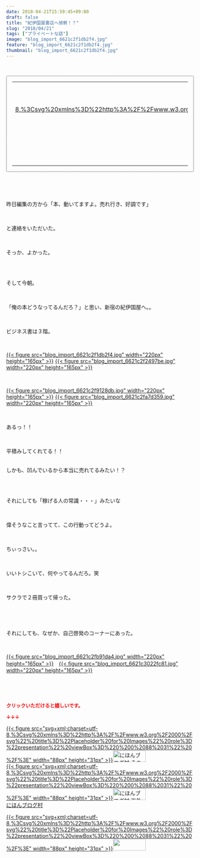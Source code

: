 ```yaml
---
date: 2018-04-21T15:59:45+09:00
draft: false
title: "紀伊国屋書店へ偵察！？"
slug: "2018/04/21"
tags: ["プライベートな話"]
image: "blog_import_6621c2f1db2f4.jpg"
feature: "blog_import_6621c2f1db2f4.jpg"
thumbnail: "blog_import_6621c2f1db2f4.jpg"
---
```

<p> </p><div contenteditable="false" style="padding: 15px; border-radius: 4px; border: 1px dotted currentColor; border-image: none;"><table border="0" cellpadding="0" cellspacing="0" style="margin: 0px; table-layout: fixed;" width="100%">	<tbody width="100%">		<tr>			<td aligin="center" style="vertical-align: middle;" width="95"><span style="text-align: center; display: block;"><a alt0="BlogAffiliate" href="affiliate.do?affiliateId=37073823" rel="nofollow" target="_blank">{{< figure src="svg+xml;charset=utf-8,%3Csvg%20xmlns%3D%22http%3A%2F%2Fwww.w3.org%2F2000%2Fsvg%22%20title%3D%22Placeholder%20for%20Images%22%20role%3D%22presentation%22%20viewBox%3D%220%200%201%201%22%20%2F%3E"  >}}<noscript><img alt="稼げる人の常識、稼げない人の常識" border="0" data-img="affiliate" src="https://images-fe.ssl-images-amazon.com/images/I/51Ft8zEBpkL._SL160_.jpg" style="margin: 0px; vertical-align: middle; max-width: 95px;"></noscript></a></span></td>			<td style="line-height: 1.5; padding-left: 15px; vertical-align: middle;"><a alt0="BlogAffiliate" href="affiliate.do?affiliateId=37073823" rel="nofollow" target="_blank">稼げる人の常識、稼げない人の常識</a>			<div style="padding: 3px 0px;">1,200円</div>			<div style="font-size: 0.83em;">Amazon</div></td>		</tr>	</tbody></table></div><p> </p><p> </p><p>昨日編集の方から「本、動いてますよ。売れ行き、好調です」</p><p> </p><p>と連絡をいただいた。</p><p> </p><p>そっか、よかった。</p><p> </p><p><br/>そして今朝。</p><p> </p><p>「俺の本どうなってるんだろ？」と思い、新宿の紀伊国屋へ。。</p><p> </p><p>ビジネス書は３階。</p><p> </p><p><a href="blog_import_6621c2f1db2f4.jpg">{{< figure src="blog_import_6621c2f1db2f4.jpg" width="220px" height="165px" >}}</a> <a href="blog_import_6621c2f2497be.jpg">{{< figure src="blog_import_6621c2f2497be.jpg" width="220px" height="165px" >}}</a></p><p> </p><p><a href="blog_import_6621c2f9128db.jpg">{{< figure src="blog_import_6621c2f9128db.jpg" width="220px" height="165px" >}}</a> <a href="blog_import_6621c2fa7d359.jpg">{{< figure src="blog_import_6621c2fa7d359.jpg" width="220px" height="165px" >}}</a></p><p> </p><p>あるっ！！</p><p> </p><p>平積みしてくれてる！！</p><p><br/>しかも、凹んでいるから本当に売れてるみたい！？</p><p> </p><p><br/>それにしても「稼げる人の常識・・・」みたいな</p><p> </p><p>偉そうなこと言ってて、この行動ってどうよ。</p><p> </p><p>ちぃっさい。。</p><p> </p><p>いいトシこいて、何やってるんだろ。笑</p><p> </p><p>サクラで２冊買って帰った。</p><p> </p><p> </p><p>それにしても、なぜか、自己啓発のコーナーにあった。</p><p> </p><p><a href="blog_import_6621c2fb91da4.jpg">{{< figure src="blog_import_6621c2fb91da4.jpg" width="220px" height="165px" >}}</a>　<a href="blog_import_6621c3022fc81.jpg">{{< figure src="blog_import_6621c3022fc81.jpg" width="220px" height="165px" >}}</a></p><p> </p><p> </p><p><font color="#ff0000" size="2"><strong>クリックいただけると嬉しいです。</strong></font></p><p><font color="#ff0000" size="2"><strong>↓↓↓</strong></font></p><p><a href="ranking.html?p_cid=01260127" id="&amp;blogmura_banner" target="_blank">{{< figure src="svg+xml;charset=utf-8,%3Csvg%20xmlns%3D%22http%3A%2F%2Fwww.w3.org%2F2000%2Fsvg%22%20title%3D%22Placeholder%20for%20Images%22%20role%3D%22presentation%22%20viewBox%3D%220%200%2088%2031%22%20%2F%3E" width="88px" height="31px" >}}<noscript><img alt="にほんブログ村 その他生活ブログ 不動産投資へ" border="0" height="31" src="https://img-proxy.blog-video.jp/images?url=http%3A%2F%2Flife.blogmura.com%2Fhudousantoushi%2Fimg%2Fhudousantoushi88_31.gif" width="88"></noscript></a><br/><a href="ranking.html?p_cid=01260127" target="_blank">{{< figure src="svg+xml;charset=utf-8,%3Csvg%20xmlns%3D%22http%3A%2F%2Fwww.w3.org%2F2000%2Fsvg%22%20title%3D%22Placeholder%20for%20Images%22%20role%3D%22presentation%22%20viewBox%3D%220%200%2088%2031%22%20%2F%3E" width="88px" height="31px" >}}<noscript><img alt="にほんブログ村 海外生活ブログ バリ島情報へ" border="0" height="31" src="https://img-proxy.blog-video.jp/images?url=http%3A%2F%2Foverseas.blogmura.com%2Fbali%2Fimg%2Fbali88_31.gif" width="88"></noscript></a><br/><a href="ranking.html?p_cid=01260127" target="_blank">にほんブログ村</a></p><p><a href="link.php?1804582" title="人気ブログランキングへ">{{< figure src="svg+xml;charset=utf-8,%3Csvg%20xmlns%3D%22http%3A%2F%2Fwww.w3.org%2F2000%2Fsvg%22%20title%3D%22Placeholder%20for%20Images%22%20role%3D%22presentation%22%20viewBox%3D%220%200%2088%2031%22%20%2F%3E" width="88px" height="31px" >}}<noscript><img border="0" height="31" src="https://blog.with2.net/img/banner/banner_22.gif" width="88"></noscript></a></p><p> </p>

